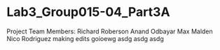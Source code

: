 # Lab3_Group015-04_Part3A
Project Team Members:
Richard Roberson
Anand Odbayar
Max Malden
Nico Rodriguez
making edits
goioewg
asdg
asdg
asdg

